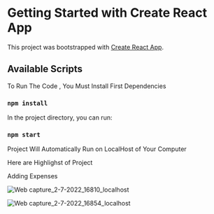 # Getting Started with Create React App

This project was bootstrapped with [Create React App](https://github.com/facebook/create-react-app).

## Available Scripts

To Run The Code , You Must Install First Dependencies

### `npm install`

In the project directory, you can run:

### `npm start`

Project Will Automatically Run on LocalHost of Your Computer

Here are Highlighst of Project

Adding Expenses

![Web capture_2-7-2022_16810_localhost](https://user-images.githubusercontent.com/106366894/176998204-a747097d-9a7e-4b8d-8b00-4732fbf864e8.jpeg)

![Web capture_2-7-2022_16854_localhost](https://user-images.githubusercontent.com/106366894/176998215-84b1aeb5-ca30-4729-a6f7-e6bd74934150.jpeg)
